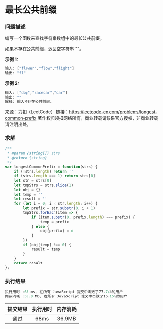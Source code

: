 # 最长公共前缀

### 问题描述

编写一个函数来查找字符串数组中的最长公共前缀。

如果不存在公共前缀，返回空字符串 ""。

**示例 1:**

```js
输入: ["flower","flow","flight"]
输出: "fl"
```

**示例 2:**

```js
输入: ["dog","racecar","car"]
输出: ""
解释: 输入不存在公共前缀。
```

来源：力扣（LeetCode）
链接：https://leetcode-cn.com/problems/longest-common-prefix
著作权归领扣网络所有。商业转载请联系官方授权，非商业转载请注明出处。

### 求解

```js
/**
 * @param {string[]} strs
 * @return {string}
 */
var longestCommonPrefix = function(strs) {
    if (!strs.length) return ''
    if (strs.length === 1) return strs[0]
    let str = strs[0]
    let tmpStrs = strs.slice(1)
    let obj = {}
    let temp = ''
    let result = ''
    for (let i = 0; i < str.length; i++) {
        let prefix = str.substr(0, i + 1)
        tmpStrs.forEach(item => {
            if (item.substr(0, prefix.length) === prefix) {
                temp = prefix
            } else {
                obj[prefix] = 0
            }
        })
        if (obj[temp] !== 0) {
            result = temp
        }
    }
    return result
};
```

### 执行结果

```js
执行用时 :68 ms, 在所有 JavaScript 提交中击败了77.74%的用户
内存消耗 :36.9 MB, 在所有 JavaScript 提交中击败了15.15%的用户
```

| 提交结果 | 执行用时 | 内存消耗 |
|:------:|:------:|:-------:|
|   通过  | 68ms  |  36.9MB |